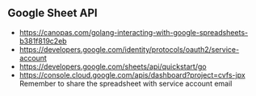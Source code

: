 
## Google Sheet API
- https://canopas.com/golang-interacting-with-google-spreadsheets-b381f819c2eb
- https://developers.google.com/identity/protocols/oauth2/service-account
- https://developers.google.com/sheets/api/quickstart/go
- https://console.cloud.google.com/apis/dashboard?project=cvfs-jpx
Remember to share the spreadsheet with service account email
